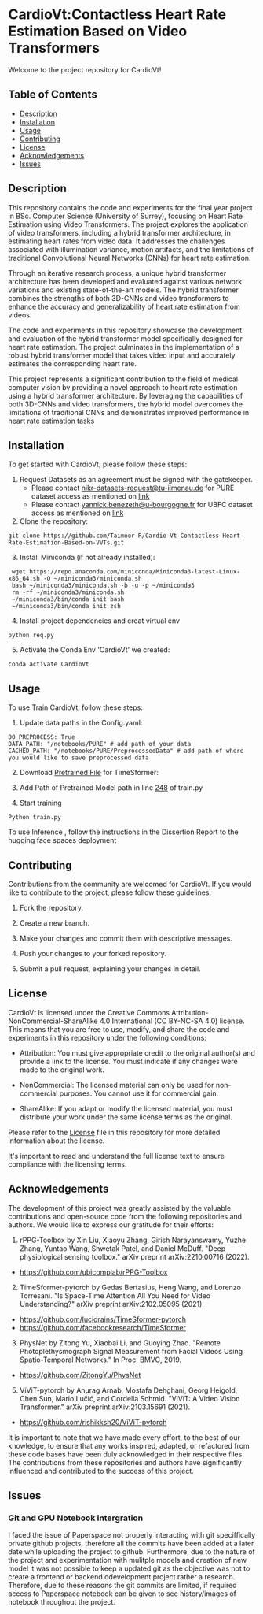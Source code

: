 # CardioVt:Contactless Heart Rate Estimation Based on Video Transformers

Welcome to the project repository for CardioVt!

## Table of Contents
- [Description](#description)
- [Installation](#installation)
- [Usage](#usage)
- [Contributing](#contributing)
- [License](#license)
- [Acknowledgements](#acknowledgements)
- [Issues](#issues)

## Description

This repository contains the code and experiments for the final year project in BSc. Computer Science (University of Surrey), focusing on Heart Rate Estimation using Video Transformers. The project explores the application of video transformers, including a hybrid transformer architecture, in estimating heart rates from video data. It addresses the challenges associated with illumination variance, motion artifacts, and the limitations of traditional Convolutional Neural Networks (CNNs) for heart rate estimation.

Through an iterative research process, a unique hybrid transformer architecture has been developed and evaluated against various network variations and existing state-of-the-art models. The hybrid transformer combines the strengths of both 3D-CNNs and video transformers to enhance the accuracy and generalizability of heart rate estimation from videos.

The code and experiments in this repository showcase the development and evaluation of the hybrid transformer model specifically designed for heart rate estimation. The project culminates in the implementation of a robust hybrid transformer model that takes video input and accurately estimates the corresponding heart rate.

This project represents a significant contribution to the field of medical computer vision by providing a novel approach to heart rate estimation using a hybrid transformer architecture. By leveraging the capabilities of both 3D-CNNs and video transformers, the hybrid model overcomes the limitations of traditional CNNs and demonstrates improved performance in heart rate estimation tasks

## Installation

To get started with CardioVt, please follow these steps:
1. Request Datasets as an agreement must be signed with the gatekeeper.
   - Please contact nikr-datasets-request@tu-ilmenau.de for PURE dataset access as mentioned on [link]("https://www.tu-ilmenau.de/en/university/departments/department-of-computer-science-and-automation/profile/institutes-and-groups/institute-of-computer-and-systems-engineering/group-for-neuroinformatics-and-cognitive-robotics/data-sets-code/pulse-rate-detection-dataset-pure")
   - Please contact yannick.benezeth@u-bourgogne.fr for UBFC dataset access as mentioned on [link](https://sites.google.com/view/ybenezeth/ubfcrppg)
2. Clone the repository:
  ``` 
  git clone https://github.com/Taimoor-R/Cardio-Vt-Contactless-Heart-Rate-Estimation-Based-on-VVTs.git 
  ```
3. Install Miniconda (if not already installed):
  ```mkdir -p ~/miniconda3
   wget https://repo.anaconda.com/miniconda/Miniconda3-latest-Linux-x86_64.sh -O ~/miniconda3/miniconda.sh
   bash ~/miniconda3/miniconda.sh -b -u -p ~/miniconda3
   rm -rf ~/miniconda3/miniconda.sh
   ~/miniconda3/bin/conda init bash
   ~/miniconda3/bin/conda init zsh
  ```
4. Install project dependencies and creat virtual env
  ``` 
  python req.py 
  ```
5. Activate the Conda Env 'CardioVt' we created:
  ``` 
  conda activate CardioVt 
  ```
  
## Usage
To use Train CardioVt, follow these steps:

1. Update data paths in the Config.yaml:
  ``` 
  DO_PREPROCESS: True            
  DATA_PATH: "/notebooks/PURE" # add path of your data                    
  CACHED_PATH: "/notebooks/PURE/PreprocessedData" # add path of where you would like to save preprocessed data
  ```
2. Download [Pretrained File](https://www.dropbox.com/s/4roflx4q1gscu85/TimeSformer_divST_32x32_224_HowTo100M.pyth?dl=0) for TimeSformer:

3. Add Path of Pretrained Model path in line [248](https://github.com/Taimoor-R/HR-VViT-Contactless-Heart-Rate-Estimation-Based-on-VViTs/blob/2157b35cd15f75063c3ab33b63adc3501acb8702/train.py#LL248C5-L248C121) of train.py

4. Start training
  ``` 
  Python train.py
  ```
To use Inference , follow the instructions in the Dissertion Report to the hugging face spaces deployment


## Contributing
Contributions from the community are welcomed for CardioVt. If you would like to contribute to the project, please follow these guidelines:

1. Fork the repository.

2. Create a new branch.

3. Make your changes and commit them with descriptive messages.

4. Push your changes to your forked repository.

5. Submit a pull request, explaining your changes in detail.

## License
CardioVt is licensed under the Creative Commons Attribution-NonCommercial-ShareAlike 4.0 International (CC BY-NC-SA 4.0) license. This means that you are free to use, modify, and share the code and experiments in this repository under the following conditions:

- Attribution: You must give appropriate credit to the original author(s) and provide a link to the license. You must indicate if any changes were made to the original work.

- NonCommercial: The licensed material can only be used for non-commercial purposes. You cannot use it for commercial gain.

- ShareAlike: If you adapt or modify the licensed material, you must distribute your work under the same license terms as the original.

Please refer to the [License](LICENSE) file in this repository for more detailed information about the license.

It's important to read and understand the full license text to ensure compliance with the licensing terms.

## Acknowledgements
The development of this project was greatly assisted by the valuable contributions and open-source code from the following repositories and authors. We would like to express our gratitude for their efforts:

1. rPPG-Toolbox by Xin Liu, Xiaoyu Zhang, Girish Narayanswamy, Yuzhe Zhang, Yuntao Wang, Shwetak Patel, and Daniel McDuff. "Deep physiological sensing toolbox." arXiv preprint arXiv:2210.00716 (2022). 
  - https://github.com/ubicomplab/rPPG-Toolbox
2. TimeSformer-pytorch by Gedas Bertasius, Heng Wang, and Lorenzo Torresani. "Is Space-Time Attention All You Need for Video Understanding?" arXiv preprint arXiv:2102.05095 (2021).
  - https://github.com/lucidrains/TimeSformer-pytorch
  - https://github.com/facebookresearch/TimeSformer
3. PhysNet by Zitong Yu, Xiaobai Li, and Guoying Zhao. "Remote Photoplethysmograph Signal Measurement from Facial Videos Using Spatio-Temporal Networks." In Proc. BMVC, 2019.
  - https://github.com/ZitongYu/PhysNet
5. ViViT-pytorch by Anurag Arnab, Mostafa Dehghani, Georg Heigold, Chen Sun, Mario Lučić, and Cordelia Schmid. "ViViT: A Video Vision Transformer." arXiv preprint arXiv:2103.15691 (2021).
  - https://github.com/rishikksh20/ViViT-pytorch

It is important to note that we have made every effort, to the best of our knowledge, to ensure that any works inspired, adapted, or refactored from these code bases have been duly acknowledged in their respective files. The contributions from these repositories and authors have significantly influenced and contributed to the success of this project.
## Issues
### Git and GPU Notebook intergration
I faced the issue of Paperspace not properly interacting with git speciffically private github projects, therefore all the commits have been added at a later date while uploading the project to github. Furthermore, due to the nature of the project and experimentation with mulitple models and creation of new model it was not possible to keep a updated git as the objective was not to create a frontend or backend ddevelopment project rather a research. Therefore, due to these reasons the git commits are limited, if required access to Paperspace notebook can be given to see history/images of notebook throughout the project.

